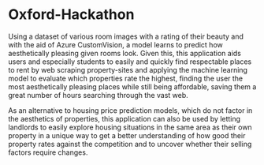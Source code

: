 # Oxford-Hackathon
Using a dataset of various room images with a rating of their beauty and with the aid of Azure CustomVision, a model learns to predict how aesthetically pleasing given rooms look. Given this, this application aids users and especially students to easily and quickly find respectable places to rent by web scraping property-sites and applying the machine learning model to evaluate which properties rate the highest, finding the user the most aesthetically pleasing places while still being affordable, saving them a great number of hours searching through the vast web.

As an alternative to housing price prediction models, which do not factor in the aesthetics of properties, this application can also be used by letting landlords to easily explore housing situations in the same area as their own property in a unique way to get a better understanding of how good their property rates against the competition and to uncover whether their selling factors require changes.
